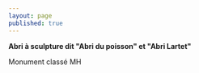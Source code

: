 ```yaml
---
layout: page
published: true
---
```


**Abri à sculpture dit "Abri du poisson" et "Abri Lartet"**

Monument classé MH